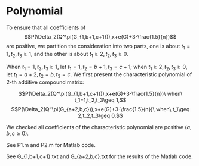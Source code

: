 # Polynomial
To ensure that all coefficients of 
$$P(\Delta_2(Q^\pi(G_{1,b+1,c+1})),x+e(G)+3-\frac{1.5}{n})$$
are positive,
we partition the consideration into two parts, one is about  $t_1=1,t_2,t_3\geq 1$, and the other is about $t_1\geq 2,t_2,t_3\geq 0$.

When $t_1=1,t_2,t_3\geq 1$, let $t_1=1,t_2=b+1,t_3=c+1$;
when $t_1\geq 2,t_2,t_3\geq 0$, let $t_1=a+2,t_2=b,t_3=c$.
We first present the characteristic polynomial of 2-th additive compound matrix:

$$P(\Delta_2(Q^\pi(G_{1,b+1,c+1})),x+e(G)+3-\frac{1.5}{n})\ when\ t_1=1,t_2,t_3\geq 1,$$
$$P(\Delta_2(Q^\pi(G_{a+2,b,c})),x+e(G)+3-\frac{1.5}{n})\ when\ t_1\geq 2,t_2,t_3\geq 0.$$

We checked all coefficients of the characteristic polynomial are positive ($a,b,c\geq0$).

See P1.m and  P2.m for Matlab code.

See G_{1,b+1,c+1}.txt and G_{a+2,b,c}.txt for the results of the Matlab code.
 
